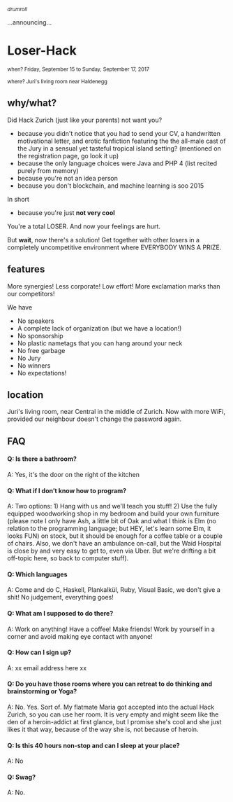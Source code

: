 <sub>_drumroll_</sub>

...announcing...

# Loser-Hack

<sub>when? Friday, September 15 to Sunday, September 17, 2017</sub>

<sub>where? Juri's living room near Haldenegg</sub>

## why/what?

Did Hack Zurich (just like your parents) not want you?

- because you didn't notice that you had to send your CV, a handwritten motivational letter, and erotic fanfiction featuring the the all-male cast of the Jury in a sensual yet tasteful tropical island setting? (mentioned on the registration page, go look it up)
- because the only language choices were Java and PHP 4 (list recited purely from memory)
- because you're not an idea person
- because you don't blockchain, and machine learning is soo 2015

In short

- because you're just **not very cool**

You're a total LOSER. And now your feelings are hurt.

But **wait**, now there's a solution! Get together with other losers in a completely uncompetitive environment where EVERYBODY WINS A PRIZE.

## features

More synergies! Less corporate! Low effort! More exclamation marks than our competitors!

We have

- No speakers
- A complete lack of organization (but we have a location!)
- No sponsorship
- No plastic nametags that you can hang around your neck
- No free garbage
- No Jury
- No winners
- No expectations!

## location

Juri's living room, near Central in the middle of Zurich. Now with more WiFi, provided our neighbour doesn't change the password again.

## FAQ

#### Q: Is there a bathroom?
A: Yes, it's the door on the right of the kitchen

#### Q: What if I don’t know how to program?
A: Two options: 1) Hang with us and we'll teach you stuff! 2) Use the fully equipped woodworking shop in my bedroom and build your own furniture (please note I only have Ash, a little bit of Oak and what I think is Elm (no relation to the programming language; but HEY, let's learn some Elm, it looks FUN) on stock, but it should be enough for a coffee table or a couple of chairs. Also, we don't have an ambulance on-call, but the Waid Hospital is close by and very easy to get to, even via Uber. But we're drifting a bit off-topic here, so back to computer stuff).

#### Q: Which languages
A: Come and do C, Haskell, Plankalkül, Ruby, Visual Basic, we don't give a shit! No judgement, everything goes!

#### Q: What am I supposed to do there?
A: Work on anything! Have a coffee! Make friends! Work by yourself in a corner and avoid making eye contact with anyone!

#### Q: How can I sign up?
A: xx email address here xx

#### Q: Do you have those rooms where you can retreat to do thinking and brainstorming or Yoga?
A: No. Yes. Sort of. My flatmate Maria got accepted into the actual Hack Zurich, so you can use her room. It is very empty and might seem like the den of a heroin-addict at first glance, but I promise she's cool and she just likes it that way, because of the way she is, not because of heroin.

#### Q: Is this 40 hours non-stop and can I sleep at your place?
A: No

#### Q: Swag?
A: No.
